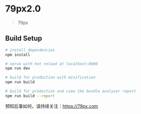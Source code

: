 # 79px2.0

> 79px

## Build Setup

``` bash
# install dependencies
npm install

# serve with hot reload at localhost:8080
npm run dev

# build for production with minification
npm run build

# build for production and view the bundle analyzer report
npm run build --report
```

预知后事如何，请持续关注：https://79px.com
